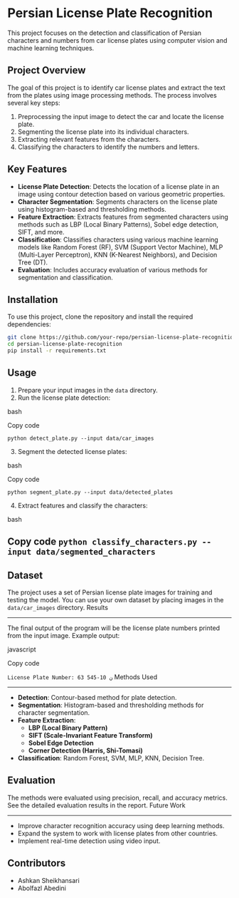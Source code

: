 # Persian License Plate Recognition

This project focuses on the detection and classification of Persian characters and numbers from car license plates using computer vision and machine learning techniques.

## Project Overview

The goal of this project is to identify car license plates and extract the text from the plates using image processing methods. The process involves several key steps:

1. Preprocessing the input image to detect the car and locate the license plate.
2. Segmenting the license plate into its individual characters.
3. Extracting relevant features from the characters.
4. Classifying the characters to identify the numbers and letters.

## Key Features

- **License Plate Detection**: Detects the location of a license plate in an image using contour detection based on various geometric properties.
- **Character Segmentation**: Segments characters on the license plate using histogram-based and thresholding methods.
- **Feature Extraction**: Extracts features from segmented characters using methods such as LBP (Local Binary Patterns), Sobel edge detection, SIFT, and more.
- **Classification**: Classifies characters using various machine learning models like Random Forest (RF), SVM (Support Vector Machine), MLP (Multi-Layer Perceptron), KNN (K-Nearest Neighbors), and Decision Tree (DT).
- **Evaluation**: Includes accuracy evaluation of various methods for segmentation and classification.

## Installation

To use this project, clone the repository and install the required dependencies:

```bash
git clone https://github.com/your-repo/persian-license-plate-recognition.git
cd persian-license-plate-recognition
pip install -r requirements.txt
```

Usage
-----

1. Prepare your input images in the `data` directory.
2. Run the license plate detection:

bash

Copy code

`python detect_plate.py --input data/car_images`

3. Segment the detected license plates:

bash

Copy code

`python segment_plate.py --input data/detected_plates`

4. Extract features and classify the characters:

bash

Copy code
`python classify_characters.py --input data/segmented_characters`
-------

Dataset
-------

The project uses a set of Persian license plate images for training and testing the model. You can use your own dataset by placing images in the `data/car_images` directory.
Results

-------

The final output of the program will be the license plate numbers printed from the input image. Example output:

javascript

Copy code

`License Plate Number: 63 ن 10-545`
Methods Used

------------

* **Detection**: Contour-based method for plate detection.
* **Segmentation**: Histogram-based and thresholding methods for character segmentation.
* **Feature Extraction**:
  * **LBP (Local Binary Pattern)**
  * **SIFT (Scale-Invariant Feature Transform)**
  * **Sobel Edge Detection**
  * **Corner Detection (Harris, Shi-Tomasi)**
* **Classification**: Random Forest, SVM, MLP, KNN, Decision Tree.

Evaluation
----------

The methods were evaluated using precision, recall, and accuracy metrics. See the detailed evaluation results in the report.
Future Work

-----------

* Improve character recognition accuracy using deep learning methods.
* Expand the system to work with license plates from other countries.
* Implement real-time detection using video input.

Contributors
------------

* Ashkan Sheikhansari
* Abolfazl Abedini
